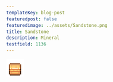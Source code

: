 ```yaml
---
templateKey: blog-post
featuredpost: false
featuredimage: ../assets/Sandstone.png
title: Sandstone
description: Mineral
testfield: 1136
---
```

![Sandstone](../assets/Sandstone.png)
